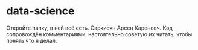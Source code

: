 # data-science
Откройте папку, в ней всё есть. Саркисян Арсен Кареновч. Код сопровождён комментариями, настоятельно советую их читать, чтобы понять что я делал.
